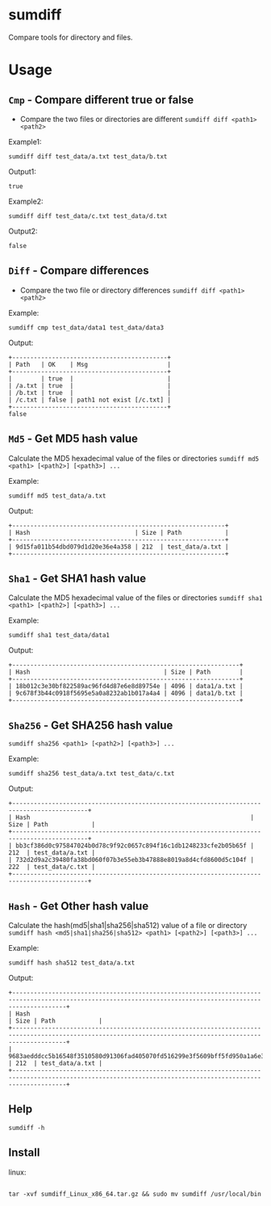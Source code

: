 # sumdiff
Compare tools for directory and files.

# Usage

## `Cmp` - Compare different true or false
* Compare the two files or directories are different
`sumdiff diff <path1> <path2>`

Example1:
```shell
sumdiff diff test_data/a.txt test_data/b.txt 
```
Output1:
```text                                                                               
true
```

Example2:
```shell
sumdiff diff test_data/c.txt test_data/d.txt 
```
Output2:
```text                                                                                                                                                                    
false
```

## `Diff` - Compare differences
* Compare the two file or directory differences
  `sumdiff diff <path1> <path2>`

Example:
```shell
sumdiff cmp test_data/data1 test_data/data3
```
Output:
```text                                                                               
+-------------------------------------------+                                                       
| Path   | OK    | Msg                      |
+-------------------------------------------+
|        | true  |                          |
| /a.txt | true  |                          |
| /b.txt | true  |                          |
| /c.txt | false | path1 not exist [/c.txt] |
+-------------------------------------------+
false
```

## `Md5` - Get MD5 hash value
Calculate the MD5 hexadecimal value of the files or directories
`sumdiff md5 <path1> [<path2>] [<path3>] ...`

Example:
```shell
sumdiff md5 test_data/a.txt
```
Output:
```text                                                                               
+-----------------------------------------------------------+                                       
| Hash                             | Size | Path            |
+-----------------------------------------------------------+
| 9d15fa011b54dbd079d1d20e36e4a358 | 212  | test_data/a.txt |
+-----------------------------------------------------------+
```

## `Sha1` - Get SHA1 hash value
Calculate the MD5 hexadecimal value of the files or directories
`sumdiff sha1 <path1> [<path2>] [<path3>] ...`

Example:
```shell
sumdiff sha1 test_data/data1
```
Output:
```text                                                                               
+---------------------------------------------------------------+                                   
| Hash                                     | Size | Path        |
+---------------------------------------------------------------+
| 18b012c3e30bf822589ac96fd4d87e6e8d89754e | 4096 | data1/a.txt |
| 9c678f3b44c0918f5695e5a0a8232ab1b017a4a4 | 4096 | data1/b.txt |
+---------------------------------------------------------------+
```

## `Sha256` - Get SHA256 hash value
`sumdiff sha256 <path1> [<path2>] [<path3>] ...`

Example:
```shell
sumdiff sha256 test_data/a.txt test_data/c.txt
```
Output:
```text                                                                               
+-------------------------------------------------------------------------------------------+       
| Hash                                                             | Size | Path            |
+-------------------------------------------------------------------------------------------+
| bb3cf386d0c975847024b0d78c9f92c0657c894f16c1db1248233cfe2b05b65f | 212  | test_data/a.txt |
| 732d2d9a2c39480fa38bd060f07b3e55eb3b47888e8019a8d4cfd8600d5c104f | 222  | test_data/c.txt |
+-------------------------------------------------------------------------------------------+
```

## `Hash` - Get Other hash value 
Calculate the  hash(md5|sha1|sha256|sha512) value of a file or directory
`sumdiff hash <md5|sha1|sha256|sha512> <path1> [<path2>] [<path3>] ...`

Example:
```shell
sumdiff hash sha512 test_data/a.txt
```
Output:
```text                                                                               
+-----------------------------------------------------------------------------------------------------------------------------------------------------------+
| Hash                                                                                                                             | Size | Path            |
+-----------------------------------------------------------------------------------------------------------------------------------------------------------+
| 9683aedddcc5b16548f3510580d91306fad405070fd516299e3f5609bff5fd950a1a6e39e8bce5000d4f3c264428855eb2ae0f235f55d89bd9ec2c9f02c86c4b | 212  | test_data/a.txt |
+-----------------------------------------------------------------------------------------------------------------------------------------------------------+
```

## Help
`sumdiff -h`


## Install

linux:
```shell

tar -xvf sumdiff_Linux_x86_64.tar.gz && sudo mv sumdiff /usr/local/bin

```